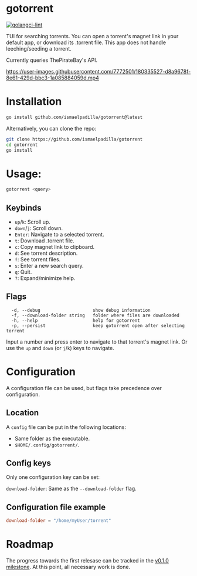 # gotorrent

[![golangci-lint](https://github.com/ismaelpadilla/gotorrent/actions/workflows/golangci-lint.yml/badge.svg)](https://github.com/ismaelpadilla/gotorrent/actions/workflows/golangci-lint.yml)

TUI for searching torrents. You can open a torrent's magnet link in your default app, or download its .torrent file. This app does not handle leeching/seeding a torrent.

Currently queries ThePirateBay's API.

https://user-images.githubusercontent.com/7772501/180335527-d8a9678f-8e61-429d-bbc3-1a085884059d.mp4

# Installation

```sh
go install github.com/ismaelpadilla/gotorrent@latest
```

Alternatively, you can clone the repo:

```sh
git clone https://github.com/ismaelpadilla/gotorrent
cd gotorrent
go install
```

# Usage:

```sh
gotorrent <query>
```

## Keybinds

- `up`/`k`: Scroll up.
- `down`/`j`: Scroll down.
- `Enter`: Navigate to a selected torrent.
- `t`: Download .torrent file.
- `c`: Copy magnet link to clipboard.
- `d`: See torrent description.
- `f`: See torrent files.
- `s`: Enter a new search query.
- `q`: Quit.
- `?`: Expand/minimize help.

## Flags

```
  -d, --debug                    show debug information
  -f, --download-folder string   folder where files are downloaded
  -h, --help                     help for gotorrent
  -p, --persist                  keep gotorrent open after selecting torrent
```

Input a number and press enter to navigate to that torrent's magnet link. Or use the `up` and `down` (or `j`/`k`) keys to navigate.

# Configuration

A configuration file can be used, but flags take precedence over configuration.

## Location

A `config` file can be put in the following locations:

- Same folder as the executable.
- `$HOME/.config/gotorrent/`.

## Config keys

Only one configuration key can be set:

`download-folder`: Same as the `--download-folder` flag.

## Configuration file example

```toml
download-folder = "/home/myUser/torrent"
```


# Roadmap

The progress towards the first relesase can be tracked in the [v0.1.0 milestone](https://github.com/ismaelpadilla/gotorrent/milestone/1). At this point, all necessary work is done.
